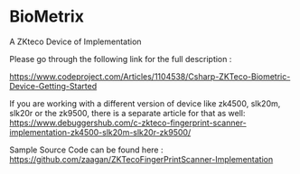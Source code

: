 # BioMetrix
A ZKteco Device of Implementation



Please go through the following link for the full description :

https://www.codeproject.com/Articles/1104538/Csharp-ZKTeco-Biometric-Device-Getting-Started


If you are working with a different version of device like zk4500, slk20m, slk20r or the zk9500, there is a separate article for that as well:
https://www.debuggershub.com/c-zkteco-fingerprint-scanner-implementation-zk4500-slk20m-slk20r-zk9500/

Sample Source Code can be found here : https://github.com/zaagan/ZKTecoFingerPrintScanner-Implementation
